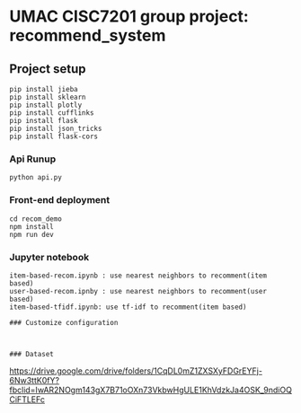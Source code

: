 # UMAC CISC7201 group project: recommend_system

## Project setup
```
pip install jieba
pip install sklearn
pip install plotly
pip install cufflinks
pip install flask
pip install json_tricks
pip install flask-cors
```

### Api Runup
```
python api.py
```

### Front-end deployment
```
cd recom_demo
npm install
npm run dev
```

### Jupyter notebook
```
item-based-recom.ipynb : use nearest neighbors to recomment(item based)
user-based-recom.ipnby : use nearest neighbors to recomment(user based)
item-based-tfidf.ipynb: use tf-idf to recomment(item based)

### Customize configuration



### Dataset 
```
https://drive.google.com/drive/folders/1CqDL0mZ1ZXSXyFDGrEYFj-6Nw3ttK0fY?fbclid=IwAR2NOgm143gX7B71oOXn73VkbwHgULE1KhVdzkJa4OSK_9ndiOQCiFTLEFc

